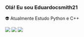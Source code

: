 ### Olá! Eu sou Eduardocsmith21

👽 Atualmente Estudo Python e C++ 

 <a href="https://www.linkedin.com/in/eduardo-carvalho-smith-427106233/" target="_blank"><img src="https://img.shields.io/badge/-LinkedIn-%230077B5?style=for-the-badge&logo=linkedin&logoColor=white" target="_blank"></a>  <a href="https://www.instagram.com/eduardosmithh_/" target="_blank"><img src="https://img.shields.io/badge/-Instagram-%23E4405F?style=for-the-badge&logo=instagram&logoColor=white" target="_blank"></a>  <a href = "eduardosmith2102@gmail.com"><img src="https://img.shields.io/badge/-Gmail-%23333?style=for-the-badge&logo=gmail&logoColor=white" target="_blank"></a>

 
